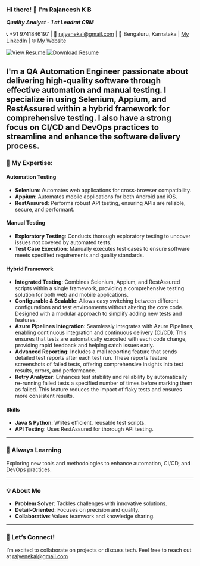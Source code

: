 ### Hi there! 👋 I'm Rajaneesh K B 
***Quality Analyst - 1 at Leadrat CRM***  

📞 +91 9741846197 | 📧 [rajyenekal@gmail.com](mailto:rajyenekal@gmail.com) | 📍 Bengaluru, Karnataka | [My LinkedIn](https://www.linkedin.com/in/rajaneesh-k-b-68965b221/) | 🌐 [My Website](https://rajyenekal.github.io/)




<a href="https://drive.google.com/file/d/1A034yH25eF2NbGW9yPPYDh28SlJVO7I4/view?usp=sharing" target="_blank" aria-label="View Resume" title="View my resume">
  <img src="https://img.shields.io/badge/View-green?style=for-the-badge&logo=eye" alt="View Resume">
</a>
<a href="https://drive.google.com/uc?export=download&id=1A034yH25eF2NbGW9yPPYDh28SlJVO7I4" aria-label="Download Resume" title="Download my resume">
  <img src="https://img.shields.io/badge/Download-blue?style=for-the-badge&logo=download" alt="Download Resume">
</a>









I'm a **QA Automation Engineer** passionate about delivering high-quality software through effective automation and manual testing. I specialize in using **Selenium**, **Appium**, and **RestAssured** within a hybrid framework for comprehensive testing. I also have a strong focus on **CI/CD** and **DevOps** practices to streamline and enhance the software delivery process.
---

### 🚀 My Expertise:

#### **Automation Testing**
- **Selenium**: Automates web applications for cross-browser compatibility.
- **Appium**: Automates mobile applications for both Android and iOS.
- **RestAssured**: Performs robust API testing, ensuring APIs are reliable, secure, and performant.

#### **Manual Testing**
- **Exploratory Testing**: Conducts thorough exploratory testing to uncover issues not covered by automated tests.
- **Test Case Execution**: Manually executes test cases to ensure software meets specified requirements and quality standards.

#### **Hybrid Framework**
- **Integrated Testing**: Combines Selenium, Appium, and RestAssured scripts within a single framework, providing a comprehensive testing solution for both web and mobile applications.
- **Configurable & Scalable**: Allows easy switching between different configurations and test environments without altering the core code. Designed with a modular approach to simplify adding new tests and features.
- **Azure Pipelines Integration**: Seamlessly integrates with Azure Pipelines, enabling continuous integration and continuous delivery (CI/CD). This ensures that tests are automatically executed with each code change, providing rapid feedback and helping catch issues early.
- **Advanced Reporting**: Includes a mail reporting feature that sends detailed test reports after each test run. These reports feature screenshots of failed tests, offering comprehensive insights into test results, errors, and performance.
- **Retry Analyzer**: Enhances test stability and reliability by automatically re-running failed tests a specified number of times before marking them as failed. This feature reduces the impact of flaky tests and ensures more consistent results.

#### **Skills**
- **Java & Python**: Writes efficient, reusable test scripts.
- **API Testing**: Uses RestAssured for thorough API testing.

---

### 🌱 Always Learning
Exploring new tools and methodologies to enhance automation, CI/CD, and DevOps practices.

---

### 💡 About Me
- **Problem Solver**: Tackles challenges with innovative solutions.
- **Detail-Oriented**: Focuses on precision and quality.
- **Collaborative**: Values teamwork and knowledge sharing.

---

### 🤝 Let’s Connect!
I’m excited to collaborate on projects or discuss tech. Feel free to reach out at rajyenekal@gmail.com
